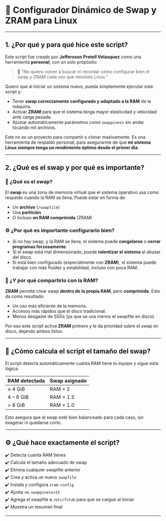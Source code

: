 # 🧠 Configurador Dinámico de Swap y ZRAM para Linux

---

## 1. ¿Por qué y para qué hice este script?

Este script fue creado por **Jeffersson Pretell Velasquez** como una herramienta **personal**, con un solo propósito:

> 📌 "No quiero volver a buscar ni recordar cómo configurar bien el swap y ZRAM cada vez que reinstalo Linux."

Quiero que al iniciar un sistema nuevo, pueda simplemente ejecutar este script y:
- Tener **swap correctamente configurado y adaptado a la RAM** de la máquina.
- Activar **ZRAM** para que el sistema tenga mayor elasticidad y velocidad ante carga pesada.
- Ajustar automáticamente parámetros como `swappiness` sin andar tocando mil archivos.

Este no es un proyecto para compartir o clonar masivamente. Es una herramienta de respaldo personal, para asegurarme de que **mi sistema Linux siempre tenga un rendimiento óptimo desde el primer día**.

---

## 2. ¿Qué es el swap y por qué es importante?

### 🔄 ¿Qué es el swap?

El **swap** es una zona de memoria virtual que el sistema operativo usa como respaldo cuando la RAM se llena. Puede estar en forma de:
- Un **archivo** (`/swapfile`)
- Una **partición**
- O incluso **en RAM comprimida** (ZRAM)

### ⚙️ ¿Por qué es importante configurarlo bien?

- Si no hay swap, y la RAM se llena, el sistema puede **congelarse** o **cerrar programas forzosamente**.
- Si el swap está mal dimensionado, puede **ralentizar el sistema** al abusar del disco.
- Si está bien configurado (especialmente con **ZRAM**), el sistema puede trabajar con más fluidez y estabilidad, incluso con poca RAM.

### 🧠 ¿Y por qué compartirlo con la RAM?

**ZRAM** permite crear swap **dentro de la propia RAM**, pero **comprimida**. Esto da como resultado:
- Un uso más eficiente de la memoria.
- Accesos más rápidos que el disco tradicional.
- Menos desgaste de SSDs (ya que se usa menos el swapfile en disco).

Por eso este script activa **ZRAM** primero y le da prioridad sobre el swap en disco, dejando ambos listos.

---

## 📐 ¿Cómo calcula el script el tamaño del swap?

El script detecta automáticamente cuánta RAM tiene tu equipo y sigue esta lógica:

| RAM detectada   | Swap asignado     |
|------------------|-------------------|
| ≤ 4 GiB          | RAM × 2           |
| 4 – 8 GiB        | RAM × 1.5         |
| > 8 GiB          | RAM × 1.0         |

Esto asegura que el swap esté bien balanceado para cada caso, sin exagerar ni quedarse corto.

---

## ⚙️ ¿Qué hace exactamente el script?

✔️ Detecta cuánta RAM tienes  
✔️ Calcula el tamaño adecuado de swap  
✔️ Elimina cualquier swapfile anterior  
✔️ Crea y activa un nuevo `swapfile`  
✔️ Instala y configura `zram-config`  
✔️ Ajusta `vm.swappiness=15`  
✔️ Agrega el swapfile a `/etc/fstab` para que se cargue al iniciar  
✔️ Muestra un resumen final

---
